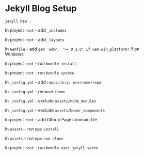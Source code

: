 # Jekyll Blog Setup

`jekyll new .`

In project `root` - add `_includes`

In project `root` - add `_layouts`

In `Gemfile` - add `gem 'wdm', '>= 0.1.0' if Gem.win_platform?` if on Windows

In project `root` - run `bundle install`

In project `root` - run `bundle update`

In `_config.yml` - add `repository: username/repo`

In `_config.yml` - remove `theme`

In `_config.yml` - exclude `assets/node_modules`

In `_config.yml` - exclude `assets/bower_components`

In project `root` - add Github Pages domain file

In `assets` - run `npm install`

In `assets` - run `npm run clone`

In project `root` - run `bundle exec jekyll serve`
